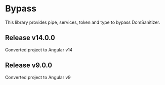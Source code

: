 # Bypass

This library provides pipe, services, token and type to bypass DomSanitizer.

## Release v14.0.0
Converted project to Angular v14

## Release v9.0.0
Converted project to Angular v9